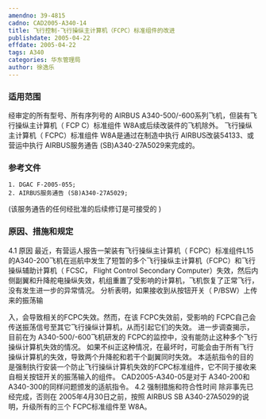 ```yaml
---
amendno: 39-4815
cadno: CAD2005-A340-14
title: 飞行控制-飞行操纵主计算机（FCPC）标准组件的改进
publishdate: 2005-04-22
effdate: 2005-04-22
tags: A340
categories: 华东管理局
author: 徐逸乐
---
```


### 适用范围 
经审定的所有型号、所有序列号的 AIRBUS A340-500/-600系列飞机，但装有飞行操纵主计算机（ FCP C）标准组件 W8A或后续改装件的飞机除外。
飞行操纵主计算机（ FCPC）标准组件 W8A是通过在制造中执行 AIRBUS改装54133、或营运中执行 AIRBUS服务通告 (SB)A340-27A5029来完成的。

<!--more-->
### 参考文件
    1. DGAC F-2005-055; 
    2. AIRBUS服务通告 (SB)A340-27A5029; 

(该服务通告的任何经批准的后续修订是可接受的 )

### 原因、措施和规定 
4.1 原因 
最近，有营运人报告一架装有飞行操纵主计算机（ FCPC）标准组件L15的A340-200飞机在巡航中发生了短暂的多个飞行操纵主计算机（FCPC）和飞行操纵辅助计算机（ FCSC， Flight Control Secondary Computer）失效，然后内侧副翼和升降舵电操纵失效，机组重置了受影响的计算机，飞机恢复了正常飞行，没有发生进一步的异常情况。 
分析表明，如果接收到从按钮开关（ P/BSW）上传来的振荡输
  
入，会导致相关的FCPC失效。然而，在该 FCPC失效前，受影响的 FCPC自己会传送振荡信号至其它飞行操纵计算机，从而引起它们的失效。 
进一步调查揭示，目前在为 A340-500/-600飞机研发的 FCPC的监控中，没有能防止这种多个飞行操纵计算机失效的情况。 
如果不纠正这种情况，在最坏时，可能会由于所有飞行操纵计算机的失效，导致两个升降舵和若干个副翼同时失效。
本适航指令的目的是强制执行安装一个防止飞行操纵计算机失效的FCPC标准组件，它不同于接收来自相关按钮开关的振荡输入的组件。 
    CAD2005-A340-05是对于 A340-200和A340-300的同样问题颁发的适航指令。 
4.2 强制措施和符合性时间 
除非事先已经完成，否则在 2005年4月30日之前，按照 AIRBUS SB A340-27A5029的说明，升级所有的三个 FCPC标准组件至 W8A。
